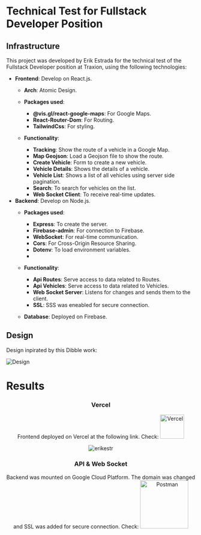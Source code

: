 # Technical Test for Fullstack Developer Position

## Infrastructure
This project was developed by Erik Estrada for the technical test of the Fullstack Developer position at Traxion, using the following technologies:

- **Frontend**: Develop on React.js.
    - **Arch**: Atomic Design.
    - **Packages used**: 
        - **@vis.gl/react-google-maps**: For Google Maps.
        - **React-Router-Dom**: For Routing.
        - **TailwindCss**: For styling.

    - **Functionality**:
        - **Tracking**: Show the route of a vehicle in a Google Map.
        - **Map Geojson**: Load a Geojson file to show the route.
        - **Create Vehicle**: Form to create a new vehicle.
        - **Vehicle Details**: Shows the details of a vehicle.
        - **Vehicle List**: Shows a list of all vehicles using server side pagination.
        - **Search**: To search for vehicles on the list.
        - **Web Socket Client**: To receive real-time updates.
- **Backend**: Develop on Node.js.
    - **Packages used**:
        - **Express**: To create the server.
        - **Firebase-admin**: For connection to Firebase.
        - **WebSocket**: For real-time communication.
        - **Cors**: For Cross-Origin Resource Sharing.
        - **Dotenv**: To load environment variables.
        - 
    - **Functionality**:
        - **Api Routes**: Serve access to data related to Routes.
        - **Api Vehicles**: Serve access to data related to Vehicles.
        - **Web Socket Server**: Listens for changes and sends them to the client.
        - **SSL**: SSS was eneabled for secure connection.

  - **Database**: Deployed on Firebase.

## Design
Design inpirated by this Dibble work:

![Design](https://cdn.dribbble.com/userupload/3276004/file/original-fdd63dc03fba6a396c396a651a066463.png?resize=1024x768&vertical=center)

# Results
<div align="center">
    
### Vercel
Frontend deployed on Vercel at the following link.
Check:
    <a class="anchor" href="https://trx-dev-technical.vercel.app">
        <img alt="Vercel" src="https://cdn-icons-png.flaticon.com/512/5602/5602732.png" width="64" />
    </a>
</div>


<div align="center">

![erikestr](https://i.imgur.com/HFAE7J6.png)

### API & Web Socket
Backend was mounted on Google Cloud Platform. The domain was changed and SSL was added for secure connection.
Check:
    <a class="anchor" href="https://app.getpostman.com/run-collection/19250359-79111938-4715-4640-93db-29494901404d?action=collection%2Ffork&source=rip_markdown&collection-url=entityId%3D19250359-79111938-4715-4640-93db-29494901404d%26entityType%3Dcollection%26workspaceId%3D0841470f-5b91-4a7a-8df7-390cb5491029">
        <img alt="Postman" src="https://camo.githubusercontent.com/af5915f48d85979b2b30d477f607886068eff975fa1bd6c93c7431b731648f77/68747470733a2f2f72756e2e7073746d6e2e696f2f627574746f6e2e737667" width="128" />
    </a>
</div>
